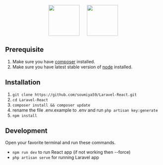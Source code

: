 <p align="center">
     <img style="padding-right:20px" src="https://cdn.jsdelivr.net/gh/devicons/devicon/icons/laravel/laravel-plain.svg" width="100" height="100"/>
    <img src="https://cdn.jsdelivr.net/gh/devicons/devicon/icons/react/react-original.svg" width="100" height="100" />
</p>

## Prerequisite
1. Make sure you have [composer](https://getcomposer.org/download/) installed.
2. Make sure you have latest stable version of [node](https://nodejs.org/en/download/) installed.

## Installation
1. `git clone https://github.com/soumiya59/Laravel-React.git`
2. `cd Laravel-React`
3. `composer install && composer update`
4.  rename the file .env.example to .env and run `php artisan key:generate`
5. `npm install`

## Development

Open your favorite terminal and run these commands. 
- `npm run dev` to run React app (if not working then --force)
- `php artisan serve` for running Laravel app